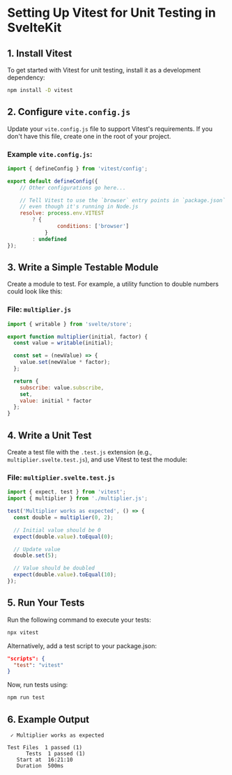 # Setting Up Vitest for Unit Testing in SvelteKit

## 1. Install Vitest
To get started with Vitest for unit testing, install it as a development dependency:

```bash
npm install -D vitest
```

## 2. Configure `vite.config.js`

Update your `vite.config.js` file to support Vitest's requirements. If you don't have this file, create one in the root of your project.

### Example `vite.config.js`:

```javascript
import { defineConfig } from 'vitest/config';

export default defineConfig({
    // Other configurations go here...

    // Tell Vitest to use the `browser` entry points in `package.json` files,
    // even though it's running in Node.js
    resolve: process.env.VITEST
        ? {
                conditions: ['browser']
            }
        : undefined
});
```

## 3. Write a Simple Testable Module

Create a module to test. For example, a utility function to double numbers could look like this:

### File: `multiplier.js`

```javascript
import { writable } from 'svelte/store';

export function multiplier(initial, factor) {
  const value = writable(initial);

  const set = (newValue) => {
    value.set(newValue * factor);
  };

  return {
    subscribe: value.subscribe,
    set,
    value: initial * factor
  };
}
```

## 4. Write a Unit Test

Create a test file with the `.test.js` extension (e.g., `multiplier.svelte.test.js`), and use Vitest to test the module:

### File: `multiplier.svelte.test.js`

```javascript
import { expect, test } from 'vitest';
import { multiplier } from './multiplier.js';

test('Multiplier works as expected', () => {
  const double = multiplier(0, 2);

  // Initial value should be 0
  expect(double.value).toEqual(0);

  // Update value
  double.set(5);

  // Value should be doubled
  expect(double.value).toEqual(10);
});
```

## 5. Run Your Tests

Run the following command to execute your tests:

```bash
npx vitest
```

Alternatively, add a test script to your package.json:

```json
"scripts": {
  "test": "vitest"
}
```

Now, run tests using:

```bash
npm run test
```

## 6. Example Output

```
 ✓ Multiplier works as expected

Test Files  1 passed (1)
      Tests  1 passed (1)
   Start at  16:21:10
   Duration  500ms
```